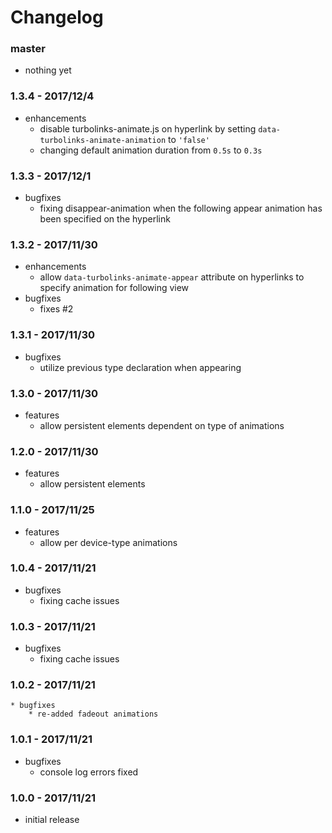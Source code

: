 # Changelog

### master

* nothing yet

### 1.3.4 - 2017/12/4

* enhancements
    * disable turbolinks-animate.js on hyperlink by setting `data-turbolinks-animate-animation` to `'false'`
    * changing default animation duration from `0.5s` to `0.3s`

### 1.3.3 - 2017/12/1

* bugfixes
    * fixing disappear-animation when the following appear animation has been specified on the hyperlink

### 1.3.2 - 2017/11/30

* enhancements
    * allow `data-turbolinks-animate-appear` attribute on hyperlinks to specify animation for following view
* bugfixes
    * fixes #2

### 1.3.1 - 2017/11/30

* bugfixes
    * utilize previous type declaration when appearing

### 1.3.0 - 2017/11/30

* features
    * allow persistent elements dependent on type of animations

### 1.2.0 - 2017/11/30

* features
    * allow persistent elements

### 1.1.0 - 2017/11/25

* features
    * allow per device-type animations

### 1.0.4 - 2017/11/21

* bugfixes
    * fixing cache issues

### 1.0.3 - 2017/11/21

* bugfixes
    * fixing cache issues

### 1.0.2 - 2017/11/21

    * bugfixes
        * re-added fadeout animations

### 1.0.1 - 2017/11/21

* bugfixes
    * console log errors fixed

### 1.0.0 - 2017/11/21

* initial release

